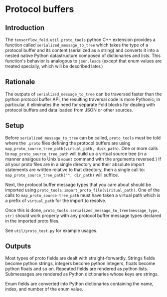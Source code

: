 # Protocol buffers

## Introduction

The `tensorflow_fold.util.proto_tools` python C++ extension provides a function
called `serialized_message_to_tree` which takes the type of a protocol buffer
and its content (serialized as a string) and converts it into a nested native
Python datastructure composed of dictionaries and lists.  This function's
behavior is analogous to `json.loads` (except that enum values are treated
specially, which will be described later.)

## Rationale

The outputs of `serialized_message_to_tree` can be traversed faster than the
python protocol buffer API, the resulting traversal code is more Pythonic; in
particular, it eliminates the need for separate Fold blocks for dealing with
protocol buffers and data loaded from JSON or other sources.

## Setup

Before `serialized_message_to_tree` can be called, `proto_tools` must be told
where the `.proto` files defining the protocol buffers are using
`map_proto_source_tree_path(virtual_path, disk_path)`.  One or more calls to
`map_proto_source_tree_path` will build up a virtual source tree (in a manner
analgous to Unix's `mount` command with the arguments reversed.)  If all your
proto files are in a single directory and their absolute import statements are
written relative to that directory, then a single call to:
`map_proto_source_tree_path("", dir_path)` will suffice.

Next, the protocol buffer message types that you care about should be imported
using `proto_tools.import_proto_file(viritual_path)`.  One of the calls to
`map_proto_source-tree_path` must have taken a virtual path which is a prefix of
`virtual_path` for the import to resolve.

Once this is done, `proto_tools.serialized_message_to_tree(message_type,
str)` should work properly with any protocol buffer message types declared in
the imported proto files.

See `util/proto_test.py` for example usages.

## Outputs

Most types of proto fields are dealt with straight-forwardly.  Strings fields
become python strings, integers become python integers, floats become python
floats and so on.  Repeated fields are rendered as python lists.  Submessages
are rendered as Python dictionaries whose keys are strings.

Enum fields are converted into Python dictionaries containing the name, index,
and number of the enum value.
